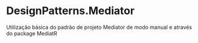 # DesignPatterns.Mediator
Utilização básica do padrão de projeto Mediator de modo manual e através do package MediatR
